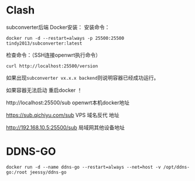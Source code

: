 # Clash

subconverter后端 Docker安装：
安装命令：


```
docker run -d --restart=always -p 25500:25500 tindy2013/subconverter:latest
```


检查命令：（SSH连接openwrt执行命令）


```
curl http://localhost:25500/version
```


如果出现```subconverter vx.x.x backend```则说明容器已经成功运行。

如果容器无法启动  重启docker ！

http://localhost:25500/sub   openwrt本机docker地址

https://sub.qichiyu.com/sub  VPS 域名反代 地址

http://192.168.10.5:25500/sub 局域网其他设备地址

# DDNS-GO

```
docker run -d --name ddns-go --restart=always --net=host -v /opt/ddns-go:/root jeessy/ddns-go
```

